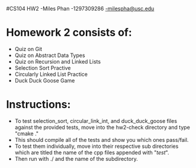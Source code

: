 #CS104 HW2
-Miles Phan
-1297309286
-milespha@usc.edu

# Homework 2 consists of:
- Quiz on Git
- Quiz on Abstract Data Types
- Quiz on Recursion and Linked Lists
- Selection Sort Practive
- Circularly Linked List Practice
- Duck Duck Goose Game

# Instructions:
- To test selection_sort, circular_link_int, 
and duck_duck_goose files against the provided tests, 
move into the hw2-check directory and type "cmake ." 
- This should compile all of the tests and show you 
which ones pass/fail. 
- To test them individually, move
 into their respective sub directories which are 
 titled the name of the cpp files appended with 
 "_test_". 
 - Then run with ./ and the name of the 
 subdirectory. 
